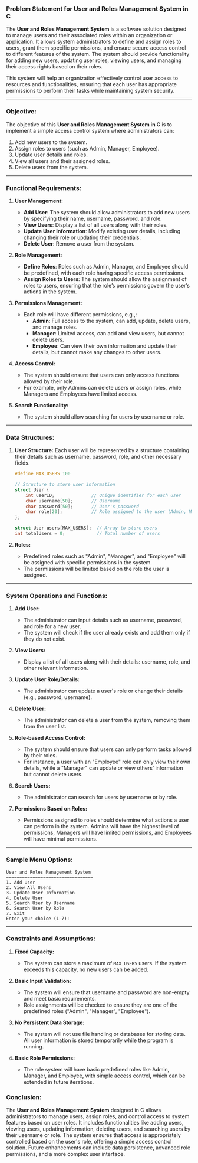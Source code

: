 ### **Problem Statement for User and Roles Management System in C**

The **User and Roles Management System** is a software solution designed to manage users and their associated roles within an organization or application. It allows system administrators to define and assign roles to users, grant them specific permissions, and ensure secure access control to different features of the system. The system should provide functionality for adding new users, updating user roles, viewing users, and managing their access rights based on their roles.

This system will help an organization effectively control user access to resources and functionalities, ensuring that each user has appropriate permissions to perform their tasks while maintaining system security.

---

### **Objective:**

The objective of this **User and Roles Management System in C** is to implement a simple access control system where administrators can:
1. Add new users to the system.
2. Assign roles to users (such as Admin, Manager, Employee).
3. Update user details and roles.
4. View all users and their assigned roles.
5. Delete users from the system.

---

### **Functional Requirements:**

1. **User Management:**
   - **Add User**: The system should allow administrators to add new users by specifying their name, username, password, and role.
   - **View Users**: Display a list of all users along with their roles.
   - **Update User Information**: Modify existing user details, including changing their role or updating their credentials.
   - **Delete User**: Remove a user from the system.

2. **Role Management:**
   - **Define Roles**: Roles such as Admin, Manager, and Employee should be predefined, with each role having specific access permissions.
   - **Assign Roles to Users**: The system should allow the assignment of roles to users, ensuring that the role’s permissions govern the user’s actions in the system.

3. **Permissions Management:**
   - Each role will have different permissions, e.g.,:
     - **Admin**: Full access to the system, can add, update, delete users, and manage roles.
     - **Manager**: Limited access, can add and view users, but cannot delete users.
     - **Employee**: Can view their own information and update their details, but cannot make any changes to other users.

4. **Access Control:**
   - The system should ensure that users can only access functions allowed by their role.
   - For example, only Admins can delete users or assign roles, while Managers and Employees have limited access.

5. **Search Functionality:**
   - The system should allow searching for users by username or role.

---

### **Data Structures:**

1. **User Structure:**
   Each user will be represented by a structure containing their details such as username, password, role, and other necessary fields.

   ```c
   #define MAX_USERS 100

   // Structure to store user information
   struct User {
       int userID;              // Unique identifier for each user
       char username[50];       // Username
       char password[50];       // User's password
       char role[20];           // Role assigned to the user (Admin, Manager, Employee)
   };

   struct User users[MAX_USERS];  // Array to store users
   int totalUsers = 0;            // Total number of users
   ```

2. **Roles:**
   - Predefined roles such as "Admin", "Manager", and "Employee" will be assigned with specific permissions in the system.
   - The permissions will be limited based on the role the user is assigned.

---

### **System Operations and Functions:**

1. **Add User:**
   - The administrator can input details such as username, password, and role for a new user.
   - The system will check if the user already exists and add them only if they do not exist.

2. **View Users:**
   - Display a list of all users along with their details: username, role, and other relevant information.

3. **Update User Role/Details:**
   - The administrator can update a user's role or change their details (e.g., password, username).

4. **Delete User:**
   - The administrator can delete a user from the system, removing them from the user list.

5. **Role-based Access Control:**
   - The system should ensure that users can only perform tasks allowed by their roles.
   - For instance, a user with an "Employee" role can only view their own details, while a "Manager" can update or view others’ information but cannot delete users.

6. **Search Users:**
   - The administrator can search for users by username or by role.

7. **Permissions Based on Roles:**
   - Permissions assigned to roles should determine what actions a user can perform in the system. Admins will have the highest level of permissions, Managers will have limited permissions, and Employees will have minimal permissions.

---

### **Sample Menu Options:**

```
User and Roles Management System
=================================
1. Add User
2. View All Users
3. Update User Information
4. Delete User
5. Search User by Username
6. Search User by Role
7. Exit
Enter your choice (1-7):
```

---

### **Constraints and Assumptions:**

1. **Fixed Capacity:**
   - The system can store a maximum of `MAX_USERS` users. If the system exceeds this capacity, no new users can be added.

2. **Basic Input Validation:**
   - The system will ensure that username and password are non-empty and meet basic requirements.
   - Role assignments will be checked to ensure they are one of the predefined roles ("Admin", "Manager", "Employee").

3. **No Persistent Data Storage:**
   - The system will not use file handling or databases for storing data. All user information is stored temporarily while the program is running.

4. **Basic Role Permissions:**
   - The role system will have basic predefined roles like Admin, Manager, and Employee, with simple access control, which can be extended in future iterations.



### **Conclusion:**

The **User and Roles Management System** designed in C allows administrators to manage users, assign roles, and control access to system features based on user roles. It includes functionalities like adding users, viewing users, updating information, deleting users, and searching users by their username or role. The system ensures that access is appropriately controlled based on the user's role, offering a simple access control solution. Future enhancements can include data persistence, advanced role permissions, and a more complex user interface.